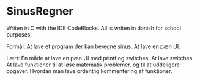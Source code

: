 # SinusRegner
Writen in C with the IDE CodeBlocks.
All is writen in danish for school purposes.

Formål:
At lave et program der kan beregne sinus.
At lave en pæn UI.

Lært:
En måde at lave en pæn UI med printf og switches.
At lave switches.
At lave funktioner til at løse matematik problemer.
og til at uddeligere opgaver.
Hvordan man lave ordentlig kommentering af funktioner.
